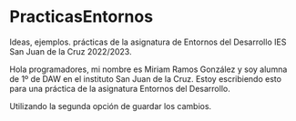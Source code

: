 # PracticasEntornos
Ideas, ejemplos. prácticas de la asignatura de Entornos del Desarrollo IES San Juan de la Cruz 2022/2023.

Hola programadores, mi nombre es Miriam Ramos González y soy alumna de 1º de DAW en el instituto San Juan de la Cruz.
Estoy escribiendo esto para una práctica de la asignatura Entornos del Desarrollo.

Utilizando la segunda opción de guardar los cambios.
